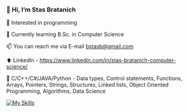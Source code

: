 ### 👋 Hi, I’m Stas Bratanich

👀 Interested in programming

🌱 Currently learning B.Sc. in Computer Science

📫 You can reach me via E-mail bstasb@gmail.com

⬆️ LinkedIn - https://www.linkedin.com/in/stas-bratanich-computer-science/

📝 C/C++/C#/JAVA/Python - Data types, Control statements, Functions, Arrays, Pointers, Strings, Structures, Linked lists, Object Oriented Programming, Algorithms, Data Science

[![My Skills](https://skillicons.dev/icons?i=c,cpp,cs,java,py,html,css)](https://skillicons.dev)

<!--
**StasBratanich/StasBratanich** is a ✨ _special_ ✨ repository because its `README.md` (this file) appears on your GitHub profile.

Here are some ideas to get you started:

- 🔭 I’m currently working on ...
- 🌱 I’m currently learning ...
- 👯 I’m looking to collaborate on ...
- 🤔 I’m looking for help with ...
- 💬 Ask me about ...
- 📫 How to reach me: ...
- 😄 Pronouns: ...
- ⚡ Fun fact: ...
-->
